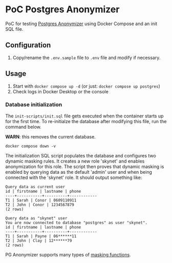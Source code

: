 # PoC Postgres Anonymizer

PoC for testing [Postgres Anonymizer](https://postgresql-anonymizer.readthedocs.io/en/stable/) using Docker Compose and an init SQL file.


## Configuration

1. Copy/rename the `.env.sample` file to `.env` file and modify if necessary.

## Usage
1. Start with `docker compose up -d` (or just: `docker compose up postgres`)
1. Check logs in Docker Desktop or the console


### Database initialization

The `init-scripts/init.sql` file gets executed when the container starts up for the first time. To re-initialze the database after modifying this file, run the command below. 

**WARN**: this removes the current database.

```
docker compose down -v
```

The initialization SQL script populates the database and configures two dynamic masking rules. It creates a new role 'skynet' and enables anonymization for this role. The script then proves that dynamic masking is enabled by querying data as the default 'admin' user and when being connected with the 'skynet' role. It should output something like:

```
Query data as current user
id | firstname | lastname | phone
----+-----------+----------+------------
T1 | Sarah | Conor | 0609110911
T2 | John | Conor | 1234567879
(2 rows)

Query data as "skynet" user
You are now connected to database "postgres" as user "skynet".
id | firstname | lastname | phone
----+-----------+----------+------------
T1 | Sarah | Payne | 06******11
T2 | John | Clay | 12******79
(2 rows)
```

PG Anonymizer supports many types of [masking functions](https://postgresql-anonymizer.readthedocs.io/en/stable/masking_functions/).